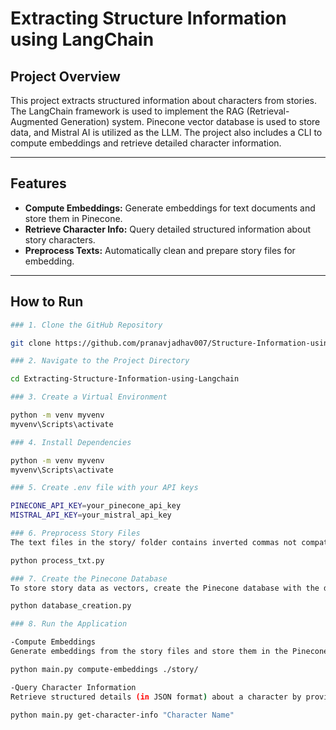 # Extracting Structure Information using LangChain

## Project Overview
This project extracts structured information about characters from stories. The LangChain framework is used to implement the RAG (Retrieval-Augmented Generation) system. Pinecone vector database is used to store data, and Mistral AI is utilized as the LLM. The project also includes a CLI to compute embeddings and retrieve detailed character information.

---

## Features
- **Compute Embeddings:** Generate embeddings for text documents and store them in Pinecone. 
- **Retrieve Character Info:** Query detailed structured information about story characters. 
- **Preprocess Texts:** Automatically clean and prepare story files for embedding.

---

## How to Run

```bash
### 1. Clone the GitHub Repository

git clone https://github.com/pranavjadhav007/Structure-Information-using-Langchain.git

### 2. Navigate to the Project Directory

cd Extracting-Structure-Information-using-Langchain

### 3. Create a Virtual Environment

python -m venv myvenv
myvenv\Scripts\activate

### 4. Install Dependencies

python -m venv myvenv
myvenv\Scripts\activate

### 5. Create .env file with your API keys

PINECONE_API_KEY=your_pinecone_api_key
MISTRAL_API_KEY=your_mistral_api_key

### 6. Preprocess Story Files
The text files in the story/ folder contains inverted commas not compatible with UTF-8 encoding. These cause issues when splitting using LangChain. To fix this, run the process_txt.py file:

python process_txt.py

### 7. Create the Pinecone Database
To store story data as vectors, create the Pinecone database with the desired configuration.

python database_creation.py

### 8. Run the Application

-Compute Embeddings
Generate embeddings from the story files and store them in the Pinecone Vector Database:

python main.py compute-embeddings ./story/

-Query Character Information
Retrieve structured details (in JSON format) about a character by providing the character name from the story:

python main.py get-character-info "Character Name"


